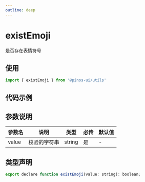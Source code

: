 ```yaml
---
outline: deep
---
```


# existEmoji

是否存在表情符号

## 使用

```js
import { existEmoji } from '@pinos-ui/utils'
```

## 代码示例

<demo src="./demos/exist-emoji.vue" ></demo>


## 参数说明

| 参数名    | 说明   | 类型   | 必传   | 默认值  |
| ---- | ---- | ------ |  ------- |  ------- |
| value | 校验的字符串 |  string |  是 |  -  |


## 类型声明

```js
export declare function existEmoji(value: string): boolean;
```
